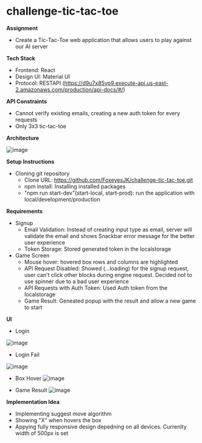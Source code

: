 # challenge-tic-tac-toe



**Assignment**
* Create a Tic-Tac-Toe web application that allows users to play against our AI server

**Tech Stack**
* Frontend: React
* Design UI: Material UI
* Protocol: RESTAPI (https://d9u7x85vp9.execute-api.us-east-2.amazonaws.com/production/api-docs/#/)

**API Constraints**
* Cannot verify existing emails, creating a new auth token for every requests
* Only 3x3 tic-tac-toe

**Architecture**

![image](https://user-images.githubusercontent.com/25089799/110226788-f0477400-7ebf-11eb-89eb-8242f661aa97.png)

**Setup Instructions**
* Cloning git repository
	* Clone URL: https://github.com/FoxeyesJK/challenge-tic-tac-toe.git
	* npm install: Installing installed packages
	* "npm run start-dev"(start-local, start-prod): run the application with local/development/production

**Requirements**
* Signup
  * Email Validation: Instead of creating input type as email, server will validate the email and shows Snackbar error message for the better user experience
  * Token Storage: Stored generated token in the localstorage
* Game Screen
  * Mouse hover: hovered box rows and columns are highlighted
  * API Request Disabled: Showed (...loading) for the signup request, user can't click other blocks during engine request. Decided not to use spinner due to a bad user experience
  * API Requests with Auth Token: Used Auth token from the localstorage 
  * Game Result: Geneated popup with the result and allow a new game to start

**UI**

* Login

![image](https://user-images.githubusercontent.com/25089799/110226959-541e6c80-7ec1-11eb-8a93-918dac75d3ca.png)

* Login Fail

![image](https://user-images.githubusercontent.com/25089799/110226968-6bf5f080-7ec1-11eb-84cf-4a194bb47a14.png)

* Box Hover
![image](https://user-images.githubusercontent.com/25089799/110227028-00f8e980-7ec2-11eb-8a89-775e929df45e.png)

* Game Result
![image](https://user-images.githubusercontent.com/25089799/110227032-06eeca80-7ec2-11eb-82cf-af80a1cc6fba.png)

	
**Implementation Idea**
* Implementing suggest move algorithm
* Showing "X" when hovers the box
* Appying fully responsive design depedning on all devices. Currenlty width of 500px is set
